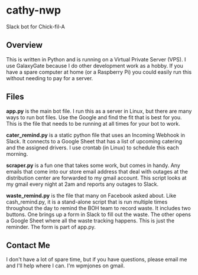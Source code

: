 # cathy-nwp
Slack bot for Chick-fil-A

## Overview
This is written in Python and is running on a Virtual Private Server (VPS).  I use GalaxyGate because I do other development work as a hobby.  If you have a spare computer at home (or a Raspberry Pi) you could easily run this without needing to pay for a server.

## Files
**app.py** is the main bot file.  I run this as a server in Linux, but there are many ways to run bot files.  Use the Google and find the fit that is best for you.  This is the file that needs to be running at all times for your bot to work.

**cater_remind.py** is a static python file that uses an Incoming Webhook in Slack.  It connects to a Google Sheet that has a list of upcoming catering and the assigned drivers.  I use crontab (in Linux) to schedule this each morning.

**scraper.py** is a fun one that takes some work, but comes in handy.  Any emails that come into our store email address that deal with outages at the distribution center are forwarded to my gmail account. This script looks at my gmail every night at 2am and reports any outages to Slack.

**waste_remind.py** is the file that many on Facebook asked about.  Like cash_remind.py, it is a stand-alone script that is run multiple times throughout the day to remind the BOH team to record waste.  It includes two buttons.  One brings up a form in Slack to fill out the waste.  The other opens a Google Sheet where all the waste tracking happens.  This is just the reminder.  The form is part of app.py.

## Contact Me
I don't have a lot of spare time, but if you have questions, please email me and I'll help where I can.  I'm wpmjones on gmail.
